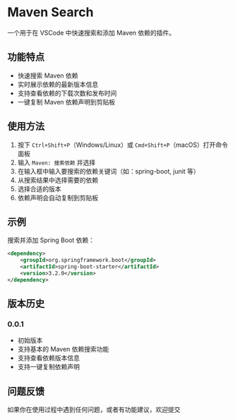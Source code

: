 # Maven Search

一个用于在 VSCode 中快速搜索和添加 Maven 依赖的插件。

## 功能特点

- 快速搜索 Maven 依赖
- 实时展示依赖的最新版本信息
- 支持查看依赖的下载次数和发布时间
- 一键复制 Maven 依赖声明到剪贴板

## 使用方法

1. 按下 `Ctrl+Shift+P`（Windows/Linux）或 `Cmd+Shift+P`（macOS）打开命令面板
2. 输入 `Maven: 搜索依赖` 并选择
3. 在输入框中输入要搜索的依赖关键词（如：spring-boot, junit 等）
4. 从搜索结果中选择需要的依赖
5. 选择合适的版本
6. 依赖声明会自动复制到剪贴板

## 示例

搜索并添加 Spring Boot 依赖：

```xml
<dependency>
    <groupId>org.springframework.boot</groupId>
    <artifactId>spring-boot-starter</artifactId>
    <version>3.2.0</version>
</dependency>
```

## 版本历史

### 0.0.1

- 初始版本
- 支持基本的 Maven 依赖搜索功能
- 支持查看依赖版本信息
- 支持一键复制依赖声明

## 问题反馈

如果你在使用过程中遇到任何问题，或者有功能建议，欢迎提交